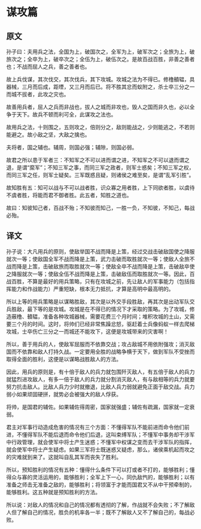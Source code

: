 # 谋攻篇

## 原文

孙子曰：夫用兵之法，全国为上，破国次之，全军为上，破军次之；全旅为上，破旅次之；全卒为上，破卒次之；全伍为上，破伍次之。是故百战百胜，非善之善者也；不战而屈人之兵，善之善者也。

故上兵伐谋，其次伐交，其次伐兵，其下攻城。攻城之法为不得已。修橹轒辒，具器械，三月而后成，距堙，又三月而后已。将不胜其忿而蚁附之，杀士卒三分之一而城不拔者，此攻之灾也。

故善用兵者，屈人之兵而非战也，拔人之城而非攻也，毁人之国而非久也，必以全争于天下。故兵不顿而利可全，此谋攻之法也。

故用兵之法，十则围之，五则攻之，倍则分之，敌则能战之，少则能逃之，不若则能避之。故小敌之坚，大敌之擒也。

夫将者，国之辅也。辅周，则国必强；辅隙，则国必弱。

故君之所以患于军者三：不知军之不可以进而谓之进，不知军之不可以退而谓之退，是谓“縻军”；不知三军之事，而同三军之政者，则军士惑矣；不知三军之权，而同三军之任，则军士疑矣。三军既惑且疑，则诸侯之难至矣，是谓“乱军引胜”。

故知胜有五：知可以战与不可以战者胜，识众寡之用者胜，上下同欲者胜，以虞待不虞者胜，将能而君不御者胜。此五者，知胜之道也。

故曰：知彼知己者，百战不殆；不知彼而知己，一胜一负，不知彼，不知己，每战必殆。

## 译文

孙子说：大凡用兵的原则，使敌举国不战而降是上策，经过交战击破敌国使之降服就次一等；使敌国全军不战而降是上策，武力击破而取胜就次一等；使敌人全旅不战而降是上策，击破敌旅而取胜就次一等；使敌全卒不战而降是上策，击破敌卒使之降服就次一等；使敌全伍不战而降是上策，击破敌伍而取胜就次一等。因此，百战百胜，不算是最好的用兵策略，只有在攻城之前，先让敌人的军事能力（包括指挥能力和作战能力）严重短缺，根本无力抵抗，才算是高明中最高明的。

所以上等的用兵策略是以谋略胜敌，其次是以外交手段胜敌，再其次是出动军队交兵胜敌，最下等的是攻城。攻城是在不得已的情况下才采取的策略。为了攻城，修造蔽橹、轒辒，准备各种攻城器械，需要花费三个月时间；堆积攻城的土山，又需要三个月的时间。这时，将帅们已经非常焦躁忿怒，驱赶着士兵像蚂蚁一样去爬梯攻城，士卒伤亡三分之一而城还不能攻下，这便是攻城带来的灾害啊！

所以，善于用兵的人，使敌军屈服而不依靠交战；攻占敌城不用依附强攻；消灭敌国而不依靠和敌人打持久战。一定要用全胜的战略争横于天下，做到军队不受挫而取得全面的胜利，这便是以谋略战胜敌人的方法。

因此，用兵的原则是，有十倍于敌人的兵力就包围歼灭敌人，有五倍于敌人的兵力就猛烈进攻敌人，有多一倍于敌人的兵力就分割消灭敌人，有与敌相等的兵力就要努力抗击敌人。比敌人兵力少时就撤退，比敌人兵力弱就避免正面于敌交战。兵力弱小如果顽固硬拼，就势必会被强大的敌人俘获。

将帅，是国君的辅佐。如果辅佐得周密，国家就强盛；辅佐有疏漏，国家就一定衰弱。

君主对军事行动造成危害的情况有三个方面：不懂得军队不能前进而命令他们前进，不懂得军队不能后退而命令他们后退，这叫束缚军队；不懂军中事务却干涉军中行政管理，就会使军中将士产生迷惑；不懂军中权谋之变而去干涉军队的指挥，就会使军中将士产生疑虑。如果三军将士既迷惑又疑虑，那么，诸侯乘机起而攻之的灾难就到来了。这就叫自乱其军而丧失了胜利。

所以，预知胜利的情况有五种：懂得什么条件下可以打或者不打的，能够胜利；懂得众与寡的灵活运用的，能够胜利；全军上下一心，同仇敌忾的，能够胜利；以有准备之师击无准备之敌的，能够胜利；将领富于才能而国君又不从中干预牵制的，能够胜利。这五种就是预知胜利的方法。

所以说：对敌人的情况和自己的情况都有透彻的了解，作战就不会失败；不了解敌人但了解自己的情况，胜负的机率各一半；既不了解敌人又不了解自己的，每战必败。